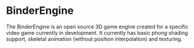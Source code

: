 # BinderEngine
The BinderEngine is an open source 3D game engine created for a specific video game currently in development.
It currently has basic phong shading support, skeletal animation (without position interpolation) and texturing.

